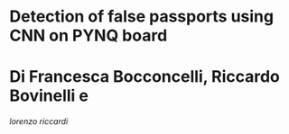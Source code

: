 # Detection of false passports using CNN on PYNQ board

<h1> Di Francesca Bocconcelli, Riccardo Bovinelli e </h1><h6>lorenzo riccardi</h6>
